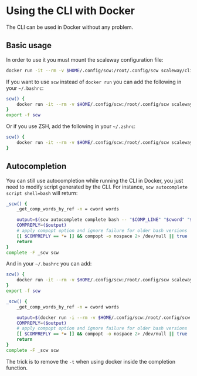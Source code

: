 # Using the CLI with Docker

The CLI can be used in Docker without any problem.

## Basic usage

In order to use it you must mount the scaleway configuration file:
```sh
docker run -it --rm -v $HOME/.config/scw:/root/.config/scw scaleway/cli:v2.3.0
```

If you want to use `scw` instead of `docker run` you can add the following in your `~/.bashrc`:
```bash
scw() {
    docker run -it --rm -v $HOME/.config/scw:/root/.config/scw scaleway/cli:v2.3.0 "$@"
}
export -f scw
```

Or if you use ZSH, add the following in your `~/.zshrc`:
```zsh
scw() {
    docker run -it --rm -v $HOME/.config/scw:/root/.config/scw scaleway/cli:v2.3.0 $@
}
```

## Autocompletion

You can still use autocompletion while running the CLI in Docker, you just need to modify script generated by the CLI.
For instance, `scw autocomplete script shell=bash` will return:
```bash
_scw() {
	_get_comp_words_by_ref -n = cword words

	output=$(scw autocomplete complete bash -- "$COMP_LINE" "$cword" "${words[@]}")
	COMPREPLY=($output)
	# apply compopt option and ignore failure for older bash versions
	[[ $COMPREPLY == *= ]] && compopt -o nospace 2> /dev/null || true
	return
}
complete -F _scw scw
```

And in your `~/.bashrc` you can add:
```bash
scw() {
    docker run -it --rm -v $HOME/.config/scw:/root/.config/scw scaleway/cli:v2.3.0 "$@"
}
export -f scw

_scw() {
	_get_comp_words_by_ref -n = cword words

	output=$(docker run -i --rm -v $HOME/.config/scw:/root/.config/scw scaleway/cli:v2.3.0 autocomplete complete bash -- "$COMP_LINE" "$cword" "${words[@]}")
	COMPREPLY=($output)
	# apply compopt option and ignore failure for older bash versions
	[[ $COMPREPLY == *= ]] && compopt -o nospace 2> /dev/null || true
	return
}
complete -F _scw scw
```

The trick is to remove the `-t` when using docker inside the completion function.
